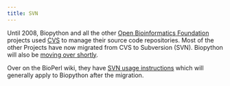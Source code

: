 ```yaml
---
title: SVN
---
```


Until 2008, Biopython and all the other [Open Bioinformatics
Foundation](http://open-bio.org) projects used [CVS](CVS "wikilink") to
manage their source code repositories. Most of the other Projects have
now migrated from CVS to Subversion (SVN). Biopython will also be
[moving over shortly](Subversion_migration "wikilink").

Over on the BioPerl wiki, they have [SVN usage
instructions](bp:Using_Subversion "wikilink") which will generally apply
to Biopython after the migration.
